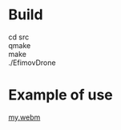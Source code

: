 # Build

 cd src  
 qmake  
 make  
 ./EfimovDrone  


# Example of use

[my.webm](https://github.com/user-attachments/assets/0cf03296-4aff-42af-9d02-22893ccd12fd)
